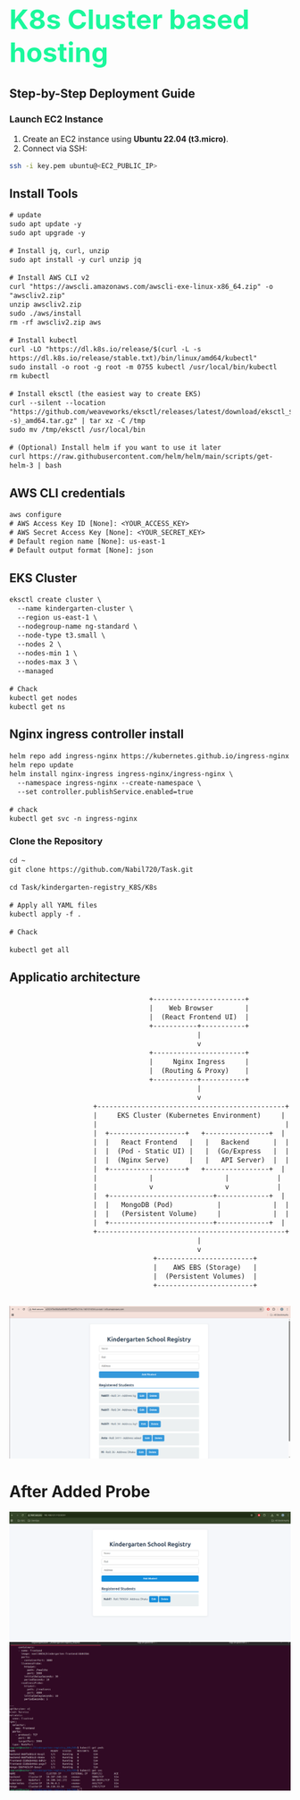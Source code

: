 
<h1 style="color: #1bf89cff; font-size: 48px; font-weight: bold;">K8s Cluster based hosting</h1>


## Step-by-Step Deployment Guide

### Launch EC2 Instance
1. Create an EC2 instance using **Ubuntu 22.04 (t3.micro)**.  
2.  Connect via SSH:
   ```bash
   ssh -i key.pem ubuntu@<EC2_PUBLIC_IP>
```


## Install Tools

```
# update
sudo apt update -y
sudo apt upgrade -y

# Install jq, curl, unzip 
sudo apt install -y curl unzip jq

# Install AWS CLI v2
curl "https://awscli.amazonaws.com/awscli-exe-linux-x86_64.zip" -o "awscliv2.zip"
unzip awscliv2.zip
sudo ./aws/install
rm -rf awscliv2.zip aws

# Install kubectl
curl -LO "https://dl.k8s.io/release/$(curl -L -s https://dl.k8s.io/release/stable.txt)/bin/linux/amd64/kubectl"
sudo install -o root -g root -m 0755 kubectl /usr/local/bin/kubectl
rm kubectl

# Install eksctl (the easiest way to create EKS)
curl --silent --location "https://github.com/weaveworks/eksctl/releases/latest/download/eksctl_$(uname -s)_amd64.tar.gz" | tar xz -C /tmp
sudo mv /tmp/eksctl /usr/local/bin

# (Optional) Install helm if you want to use it later
curl https://raw.githubusercontent.com/helm/helm/main/scripts/get-helm-3 | bash

```
## AWS CLI credentials
```
aws configure
# AWS Access Key ID [None]: <YOUR_ACCESS_KEY>
# AWS Secret Access Key [None]: <YOUR_SECRET_KEY>
# Default region name [None]: us-east-1   
# Default output format [None]: json
```
## EKS Cluster
```
eksctl create cluster \
  --name kindergarten-cluster \
  --region us-east-1 \
  --nodegroup-name ng-standard \
  --node-type t3.small \
  --nodes 2 \
  --nodes-min 1 \
  --nodes-max 3 \
  --managed

# Chack
kubectl get nodes
kubectl get ns
```

## Nginx ingress controller install
```
helm repo add ingress-nginx https://kubernetes.github.io/ingress-nginx
helm repo update
helm install nginx-ingress ingress-nginx/ingress-nginx \
  --namespace ingress-nginx --create-namespace \
  --set controller.publishService.enabled=true

# chack
kubectl get svc -n ingress-nginx

```

###  Clone the Repository
```
cd ~
git clone https://github.com/Nabil720/Task.git

cd Task/kindergarten-registry_K8S/K8s

# Apply all YAML files
kubectl apply -f .

# Chack 

kubectl get all

```






##  Applicatio architecture

```
                                   +-----------------------+
                                   |    Web Browser        |
                                   |  (React Frontend UI)  |
                                   +-----------+-----------+
                                               |
                                               v
                                   +-----------------------+
                                   |     Nginx Ingress     |
                                   |  (Routing & Proxy)    |
                                   +-----------+-----------+
                                               |
                                               v
                     +-----------------------------------------------+
                     |     EKS Cluster (Kubernetes Environment)     |
                     |                                               |
                     |  +-------------------+   +----------------+  |
                     |  |   React Frontend   |   |   Backend      |  |
                     |  |  (Pod - Static UI) |   |  (Go/Express   |  |
                     |  |  (Nginx Serve)     |   |   API Server)  |  |
                     |  +-------------------+   +----------------+  |
                     |             |                  |            |
                     |             v                  v            |
                     |  +--------------------------+-------------+  |
                     |  |   MongoDB (Pod)           |             |  |
                     |  |   (Persistent Volume)     |             |  |
                     |  +--------------------------+-------------+  |
                     +-----------------------------------------------+
                                               |
                                               v
                                    +------------------------+
                                    |    AWS EBS (Storage)   |
                                    |  (Persistent Volumes)  |
                                    +------------------------+


```




![Website View](./Images/Screenshot%20from%202025-10-14%2011-34-55.png)

# After Added Probe
![Website View](./Images/Screenshot%20from%202025-10-21%2016-14-38.png)
![Cluster View](./Images/Screenshot%20from%202025-10-21%2016-15-31.png)